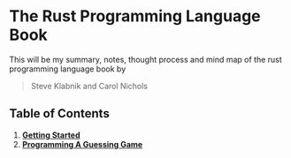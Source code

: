 # The Rust Programming Language Book

<p> 
This will be my summary, notes, thought process and mind map of the rust programming language book by
<blockquote> Steve Klabnik and Carol Nichols </blockquote>
</p>

## Table of Contents

1. **[Getting Started](/the_book/getting-started/README.md)**
2. **[Programming A Guessing Game](/the_book/programming_a_guessing_game/README.md)**

